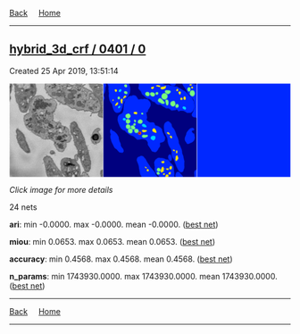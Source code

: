 
[Back](..)&nbsp;&nbsp;&nbsp;&nbsp;&nbsp;[Home](https://leapmanlab.github.io/snapshots)

---

<div class="summary"><a href="0"><h2>hybrid_3d_crf / 0401 / 0</h2></a><p>Created 25 Apr 2019, 13:51:14
</p><a href="0"><img src="0/22/media/summary.png" align="center"></a><p><i>Click image for more details</i>
</p></div>

24 nets

**ari**: min -0.0000. max -0.0000. mean -0.0000.  ([best net](0/22))

**miou**: min 0.0653. max 0.0653. mean 0.0653.  ([best net](0/22))

**accuracy**: min 0.4568. max 0.4568. mean 0.4568.  ([best net](0/22))

**n_params**: min 1743930.0000. max 1743930.0000. mean 1743930.0000.  ([best net](0/22))

---

[Back](..)&nbsp;&nbsp;&nbsp;&nbsp;&nbsp;[Home](https://leapmanlab.github.io/snapshots)

---